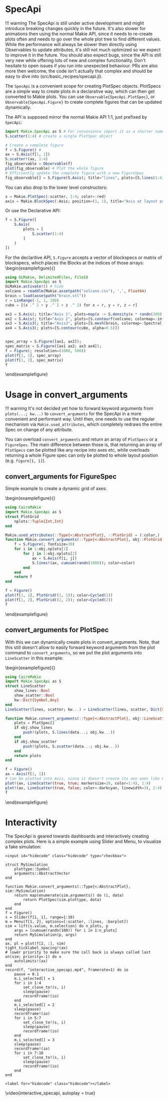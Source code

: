 # SpecApi

!!! warning
    The SpecApi is still under active development and might introduce breaking changes quickly in the future.
    It's also slower for animations then using the normal Makie API, since it needs to re-create plots often and needs to go over the whole plot tree to find different values.
    While the performance will always be slower then directly using Observables to update attributes, it's still not much optimized so we expect to improve it in the future.
    You should also expect bugs, since the API is still very new while offering lots of new and complex functionality.
    Don't hesitate to open issues if you run into unexpected behaviour.
    PRs are also more then welcome, the code isn't actually that complex and should be easy to dive into (src/basic_recipes/specapi.jl).

The `SpecApi` is a convenient scope for creating PlotSpec objects.
PlotSpecs are a simple way to create plots in a declarative way, which can then get converted to Makie plots.
You can use `Observable{SpecApi.PlotSpec}`, or `Observable{SpecApi.Figure}` to create complete figures that can be updated dynamically.

The API is supposed mirror the normal Makie API 1:1, just prefixed by `SpecApi`:
```julia
import Makie.SpecApi as S # For convenience import it as a shorter name
S.scatter(1:4) # create a single PlotSpec object

# Create a complete figure
f = S.Figure() #
ax = S.Axis(f[1, 1])
S.scatter!(ax, 1:4)
fig_observable = Observable(f)
plot(fig_observable) # Plot the whole figure
# Efficiently update the complete figure with a new FigureSpec
fig_observable[] = S.Figure(S.Axis(; title="lines", plots=[S.lines(1:4)]))
```

You can also drop to the lower level constructors:

```julia
s = Makie.PlotSpec(:scatter, 1:4; color=:red)
axis = Makie.BlockSpec(:Axis; position=(1, 1), title="Axis at layout position (1, 1)")
```

Or use the Declarative API:
```julia
f = S.Figure([
    S.Axis(
        plots = [
            S.scatter(1:4)
        ]
    )
])
```
For the declaritive API, `S.Figure` accepts a vector of blockspecs or matrix of blockspecs, which places the Blocks at the indices of those arrays:
\begin{examplefigure}{}
```julia
using GLMakie, DelimitedFiles, FileIO
import Makie.SpecApi as S
GLMakie.activate!() # hide
volcano = readdlm(Makie.assetpath("volcano.csv"), ',', Float64)
brain = load(assetpath("brain.stl"))
r = LinRange(-1, 1, 100)
cube = [(x .^ 2 + y .^ 2 + z .^ 2) for x = r, y = r, z = r]

ax1 = S.Axis(; title="Axis 1", plots=map(x -> S.density(x * randn(200) .+ 3x, color=:y), 1:5))
ax2 = S.Axis(; title="Axis 2", plots=[S.contourf(volcano; colormap=:inferno)])
ax3 = S.Axis3(; title="Axis3", plots=[S.mesh(brain, colormap=:Spectral, color=[tri[1][2] for tri in brain for i in 1:3])])
ax4 = S.Axis3(; plots=[S.contour(cube, alpha=0.5)])


spec_array = S.Figure([ax1, ax2]);
spec_matrix = S.Figure([ax1 ax2; ax3 ax4]);
f = Figure(; resolution=(1000, 500))
plot(f[1, 1], spec_array)
plot(f[1, 2], spec_matrix)
f
```
\end{examplefigure}

# Usage in convert_arguments

!!! warning
    It's not decided yet how to forward keyword arguments from `plots(...; kw...)` to `convert_arguments` for the SpecApi in a more convenient and performant way. Until then, one needs to use the regular mechanism via `Makie.used_attributes`, which completely redraws the entire Spec on change of any attribute.

You can overload `convert_arguments` and return an array of `PlotSpecs` or a `FigureSpec`.
The main difference between those is, that returning an array of `PlotSpecs` can be plotted like any recipe into axes etc, while overloads returning a whole Figure spec can only be plotted to whole layout position (e.g. `figure[1, 1]`).

## convert_arguments for FigureSpec

Simple example to create a dynamic grid of axes:

\begin{examplefigure}{}
```julia
using CairoMakie
import Makie.SpecApi as S
struct PlotGrid
    nplots::Tuple{Int,Int}
end

Makie.used_attributes(::Type{<:AbstractPlot}, ::PlotGrid) = (:color,)
function Makie.convert_arguments(::Type{<:AbstractPlot}, obj::PlotGrid; color=:black)
    f = S.Figure(; fontsize=30)
    for i in 1:obj.nplots[1]
        for j in 1:obj.nplots[2]
            ax = S.Axis(f[i, j])
            S.lines!(ax, cumsum(randn(1000)); color=color)
        end
    end
    return f
end

f = Figure()
plot(f[1, 1], PlotGrid((1, 1)); color=Cycled(1))
plot(f[1, 2], PlotGrid((2, 2)); color=Cycled(2))
f
```
\end{examplefigure}

## convert_arguments for PlotSpec

With this we can dynamically create plots in convert_arguments.
Note, that this still doesn't allow to easily forward keyword arguments from the plot command to `convert_arguments`, so we put the plot arguments into `LineScatter` in this example:

\begin{examplefigure}{}
```julia
using CairoMakie
import Makie.SpecApi as S
struct LineScatter
    show_lines::Bool
    show_scatter::Bool
    kw::Dict{Symbol,Any}
end
LineScatter(lines, scatter; kw...) = LineScatter(lines, scatter, Dict{Symbol,Any}(kw))

function Makie.convert_arguments(::Type{<:AbstractPlot}, obj::LineScatter, data...)
    plots = PlotSpec[]
    if obj.show_lines
        push!(plots, S.lines(data...; obj.kw...))
    end
    if obj.show_scatter
        push!(plots, S.scatter(data...; obj.kw...))
    end
    return plots
end

f = Figure()
ax = Axis(f[1, 1])
# Can be plotted into Axis, since it doesn't create its own axes like FigureSpec
plot!(ax, LineScatter(true, true; markersize=20, color=1:4), 1:4)
plot!(ax, LineScatter(true, false; color=:darkcyan, linewidth=3), 2:4)
f
```
\end{examplefigure}


# Interactivity

The SpecApi is geared towards dashboards and interactively creating complex plots.
Here is a simple example using Slider and Menu, to visualize a fake simulation:

~~~
<input id="hidecode" class="hidecode" type="checkbox">
~~~
```julia:simulation
struct MySimulation
    plottype::Symbol
    arguments::AbstractVector
end

function Makie.convert_arguments(::Type{<:AbstractPlot}, sim::MySimulation)
    return map(enumerate(sim.arguments)) do (i, data)
        return PlotSpec(sim.plottype, data)
    end
end
f = Figure()
s = Slider(f[1, 1], range=1:10)
m = Menu(f[1, 2], options=[:scatter, :lines, :barplot])
sim = lift(s.value, m.selection) do n_plots, p
    args = [cumsum(randn(100)) for i in 1:n_plots]
    return MySimulation(p, args)
end
ax, pl = plot(f[2, :], sim)
tight_ticklabel_spacing!(ax)
# lower priority to make sure the call back is always called last
on(sim; priority=-1) do x
    autolimits!(ax)
end
record(f, "interactive_specapi.mp4", framerate=1) do io
    pause = 0.1
    m.i_selected[] = 1
    for i in 1:4
        set_close_to!(s, i)
        sleep(pause)
        recordframe!(io)
    end
    m.i_selected[] = 2
    sleep(pause)
    recordframe!(io)
    for i in 5:7
        set_close_to!(s, i)
        sleep(pause)
        recordframe!(io)
    end
    m.i_selected[] = 3
    sleep(pause)
    recordframe!(io)
    for i in 7:10
        set_close_to!(s, i)
        sleep(pause)
        recordframe!(io)
    end
end
```
~~~
<label for="hidecode" class="hidecode"></label>
~~~

\video{interactive_specapi, autoplay = true}
